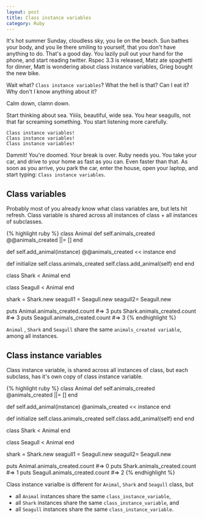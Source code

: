 ```yaml
---
layout: post
title: Class instance variables
category: Ruby
---
```


It's hot summer Sunday, cloudless sky, you lie on the beach. Sun bathes your body, and you lie there smiling to yourself, that you don't have anything to do. That's a good day. You lazily pull out your hand for the phone, and start reading twitter. Rspec 3.3 is released, Matz ate spaghetti for dinner, Matt is wondering about class instance variables, Grieg bought the new bike.

Wait what? `Class instance variables`? What the hell is that? Can I eat it? Why don't I know anything about it?

Calm down, clamn down.

Start thinking about sea. Yiiiis, beautiful, wide sea. You hear seagulls, not that far screaming something. You start listening more carefully.

    Class instance variables!
    Class instance variables!
    Class instance variables!

Dammit! You're doomed. Your break is over. Ruby needs you.
You take your car, and drive to your home as fast as you can. Even faster than that. As soon as you arrive, you park the car, enter the house, open your laptop, and start typing: `Class instance variables`.

## Class variables

Probably most of you already know what class variables are, but lets hit refresh.
Class variable is shared across all instances of class + all instances of subclasses.

{% highlight ruby %}
class Animal
  def self.animals_created
    @@animals_created ||= []
  end

  def self.add_animal(instance)
    @@animals_created << instance
  end

  def initialize
    self.class.animals_created
    self.class.add_animal(self)
  end
end

class Shark < Animal
end

class Seagull < Animal
end

shark = Shark.new
seagull1 = Seagull.new
seagull2= Seagull.new

puts Animal.animals_created.count #=> 3
puts Shark.animals_created.count #=> 3
puts Seagull.animals_created.count #=> 3
{% endhighlight %}

`Animal` , `Shark` and `Seagull` share the same `animals_created variable`, among all instances.

## Class instance variables

Class instance variable, is shared across all instances of class, but each subclass, has it's own copy of class instance variable.

{% highlight ruby %}
class Animal
  def self.animals_created
    @animals_created ||= []
  end

  def self.add_animal(instance)
    @animals_created << instance
  end

  def initialize
    self.class.animals_created
    self.class.add_animal(self)
  end
end

class Shark < Animal
end

class Seagull < Animal
end

shark = Shark.new
seagull1 = Seagull.new
seagull2= Seagull.new

puts Animal.animals_created.count #=> 0
puts Shark.animals_created.count #=> 1
puts Seagull.animals_created.count #=> 2
{% endhighlight %}

Class instance varialbe is different for `Animal`, `Shark` and `Seagull` class, but

- all `Animal` instances share the same `class_instance_variable`,
- all `Shark` instances share the same `class_instance_variable`, and
- all `Seagull` instances share the same `class_instance_variable`.
